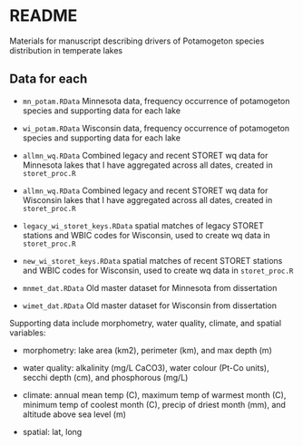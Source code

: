 # README

Materials for manuscript describing drivers of Potamogeton species distribution in temperate lakes

## Data for each 

* `mn_potam.RData` Minnesota data, frequency occurrence of potamogeton species and supporting data for each lake

* `wi_potam.RData` Wisconsin data, frequency occurrence of potamogeton species and supporting data for each lake

* `allmn_wq.RData` Combined legacy and recent STORET wq data for Minnesota lakes that I have aggregated across all dates, created in `storet_proc.R`

* `allmn_wq.RData` Combined legacy and recent STORET wq data for Wisconsin lakes that I have aggregated across all dates, created in `storet_proc.R`

* `legacy_wi_storet_keys.RData` spatial matches of legacy STORET stations and WBIC codes for Wisconsin, used to create wq data in `storet_proc.R`

* `new_wi_storet_keys.RData` spatial matches of recent STORET stations and WBIC codes for Wisconsin, used to create wq data in `storet_proc.R`

* `mnmet_dat.RData` Old master dataset for Minnesota from dissertation 

* `wimet_dat.RData` Old master dataset for Wisconsin from dissertation

Supporting data include morphometry, water quality, climate, and spatial variables:

* morphometry: lake area (km2), perimeter (km), and max depth (m)

* water quality: alkalinity (mg/L CaCO3), water colour (Pt-Co units), secchi depth (cm), and phosphorous (mg/L)

* climate:  annual mean temp (C), maximum temp of warmest month (C), minimum temp of coolest month (C), precip of driest month (mm), and altitude above sea level (m)

* spatial: lat, long